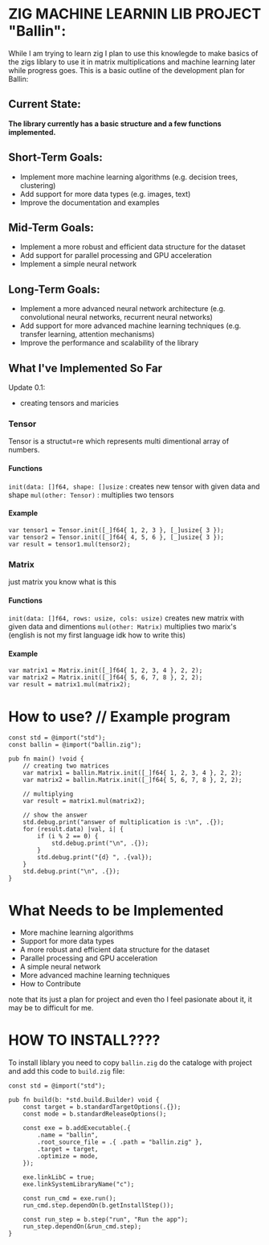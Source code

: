 # ZIG MACHINE LEARNIN LIB PROJECT "Ballin":
 While I am trying to learn zig I plan to use this knowlegde to make basics of the zigs liblary to use it in matrix multiplications and machine learning later while progress goes. 
 This is a basic outline of the development plan for Ballin:

## Current State: 
**The library currently has a basic structure and a few functions implemented.**

## Short-Term Goals:
* Implement more machine learning algorithms (e.g. decision trees, clustering)
* Add support for more data types (e.g. images, text)
* Improve the documentation and examples
## Mid-Term Goals:
* Implement a more robust and efficient data structure for the dataset
* Add support for parallel processing and GPU acceleration
* Implement a simple neural network
## Long-Term Goals:
* Implement a more advanced neural network architecture (e.g. convolutional neural networks, recurrent neural networks)
* Add support for more advanced machine learning techniques (e.g. transfer learning, attention mechanisms)
* Improve the performance and scalability of the library
## What I've Implemented So Far
Update 0.1:
* creating tensors and maricies
### Tensor
Tensor is a structut=re which represents multi dimentional array of numbers. 
#### Functions
`init(data: []f64, shape: []usize` : creates new tensor with given data and shape
`mul(other: Tensor)` : multiplies two tensors
#### Example 
```zig
var tensor1 = Tensor.init([_]f64{ 1, 2, 3 }, [_]usize{ 3 });
var tensor2 = Tensor.init([_]f64{ 4, 5, 6 }, [_]usize{ 3 });
var result = tensor1.mul(tensor2);
```
### Matrix
just matrix you know what is this 
#### Functions
`init(data: []f64, rows: usize, cols: usize)` creates new matrix with given data and dimentions
`mul(other: Matrix)` multiplies two marix's (english is not my first language idk how to write this)
#### Example
```zig
var matrix1 = Matrix.init([_]f64{ 1, 2, 3, 4 }, 2, 2);
var matrix2 = Matrix.init([_]f64{ 5, 6, 7, 8 }, 2, 2);
var result = matrix1.mul(matrix2);
```

# How to use? // Example program
```zig
const std = @import("std");
const ballin = @import("ballin.zig");

pub fn main() !void {
    // creating two matrices
    var matrix1 = ballin.Matrix.init([_]f64{ 1, 2, 3, 4 }, 2, 2);
    var matrix2 = ballin.Matrix.init([_]f64{ 5, 6, 7, 8 }, 2, 2);

    // multiplying
    var result = matrix1.mul(matrix2);

    // show the answer
    std.debug.print("answer of multiplication is :\n", .{});
    for (result.data) |val, i| {
        if (i % 2 == 0) {
            std.debug.print("\n", .{});
        }
        std.debug.print("{d} ", .{val});
    }
    std.debug.print("\n", .{});
}
```


# What Needs to be Implemented



* More machine learning algorithms
* Support for more data types
* A more robust and efficient data structure for the dataset
* Parallel processing and GPU acceleration
* A simple neural network
* More advanced machine learning techniques
* How to Contribute

note that its just a plan for project and even tho I feel pasionate about it, it may be to difficult for me. 


# HOW TO INSTALL????
To install liblary you need to copy `ballin.zig` do the cataloge with project and add this code to `build.zig` file:
```zig
const std = @import("std");

pub fn build(b: *std.build.Builder) void {
    const target = b.standardTargetOptions(.{});
    const mode = b.standardReleaseOptions();

    const exe = b.addExecutable(.{
        .name = "ballin",
        .root_source_file = .{ .path = "ballin.zig" },
        .target = target,
        .optimize = mode,
    });

    exe.linkLibC = true;
    exe.linkSystemLibraryName("c");

    const run_cmd = exe.run();
    run_cmd.step.dependOn(b.getInstallStep());

    const run_step = b.step("run", "Run the app");
    run_step.dependOn(&run_cmd.step);
}
```



